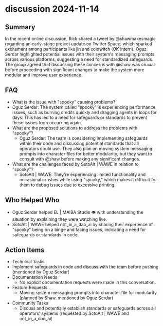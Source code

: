 # discussion 2024-11-14

## Summary
 In the recent online discussion, Rick shared a tweet by @shawmakesmagic regarding an early-stage project update on Twitter Space, which sparked excitement among participants like jin and coinwitch (OK intern). Oguz Serdar highlighted potential issues with their system's messaging prompts across various platforms, suggesting a need for standardized safeguards. The group agreed that discussing these concerns with @shaw was crucial before proceeding with significant changes to make the system more modular and improve user experience.

## FAQ
 - What is the issue with "spooky" causing problems?
  - Oguz Serdar: The system called "spooky" is experiencing performance issues, such as burning credits quickly and dragging agents in loops for days. This has led to a need for safeguards or standards to prevent these issues from occurring again.
- What are the proposed solutions to address the problems with "spooky"?
  - Oguz Serdar: The team is considering implementing safeguards within their code and discussing potential standards that all operators could use. They also plan on moving system messaging prompts into character files for better modularity, but they want to consult with @shaw before making any significant changes.
- What are the challenges faced by SotoAlt | WAWE in relation to "spooky"?
  - SotoAlt | WAWE: They're experiencing limited functionality and occasional crashes while using "spooky," which makes it difficult for them to debug issues due to excessive printing.

## Who Helped Who
 - Oguz Serdar helped EL | MAIBA Studio 👁 with understanding the situation by explaining they were watching live.
- SotoAlt | WAWE helped not_in_a_dao_ai by sharing their experience of "spooky" being on a binge and facing issues, indicating a need for safeguards or standards in code.

## Action Items
 - Technical Tasks
  - Implement safeguards in code and discuss with the team before pushing (mentioned by Oguz Serdar)
- Documentation Needs
  - No explicit documentation requests were made in this conversation.
- Feature Requests
  - Moving system messaging prompts into character file for modularity (planned by Shaw, mentioned by Oguz Serdar)
- Community Tasks
  - Discuss and potentially establish standards or safeguards across all operators' systems (requested by SotoAlt | WAWE and not_in_a_dao_ai)

